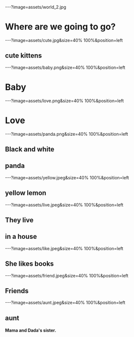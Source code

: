 ---?image=assets/world_2.jpg
# Where are we going to go?
---?image=assets/cute.jpg&size=40% 100%&position=left

## cute kittens

---?image=assets/baby.png&size=40% 100%&position=left

# Baby

---?image=assets/love.png&size=40% 100%&position=left

# Love

---?image=assets/panda.png&size=40% 100%&position=left

## Black and white 
## panda

---?image=assets/yellow.jpeg&size=40% 100%&position=left

## yellow lemon

---?image=assets/live.jpeg&size=40% 100%&position=left

## They live
## in a house

---?image=assets/like.jpeg&size=40% 100%&position=left

## She likes books

---?image=assets/friend.jpeg&size=40% 100%&position=left

## Friends

---?image=assets/aunt.jpeg&size=40% 100%&position=left

## aunt

#### Mama and Dada's sister.


